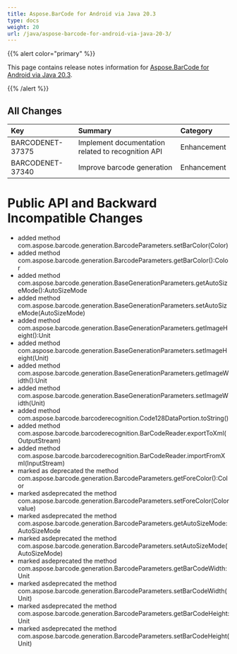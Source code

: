 ```yaml
---
title: Aspose.BarCode for Android via Java 20.3
type: docs
weight: 20
url: /java/aspose-barcode-for-android-via-java-20-3/
---
```


{{% alert color="primary" %}} 

This page contains release notes information for [Aspose.BarCode for Android via Java 20.3](https://downloads.aspose.com/barcode/androidjava/new-releases/aspose.barcode-for-android-via-java-20.3/).

{{% /alert %}} 
## **All Changes**

|**Key**|**Summary**|**Category**|
| :- | :- | :- |
|BARCODENET-37375|Implement documentation related to recognition API  |Enhancement|
|BARCODENET-37340|Improve barcode generation|Enhancement|
# **Public API and Backward Incompatible Changes**
- added method com.aspose.barcode.generation.BarcodeParameters.setBarColor(Color)
- added method com.aspose.barcode.generation.BarcodeParameters.getBarColor():Color
- added method com.aspose.barcode.generation.BaseGenerationParameters.getAutoSizeMode():AutoSizeMode
- added method com.aspose.barcode.generation.BaseGenerationParameters.setAutoSizeMode(AutoSizeMode)
- added method com.aspose.barcode.generation.BaseGenerationParameters.getImageHeight():Unit
- added method  com.aspose.barcode.generation.BaseGenerationParameters.setImageHeight(Unit)
- added method  com.aspose.barcode.generation.BaseGenerationParameters.getImageWidth():Unit
- added method  com.aspose.barcode.generation.BaseGenerationParameters.setImageWidth(Unit)
- added method com.aspose.barcode.barcoderecognition.Code128DataPortion.toString()
- added method com.aspose.barcode.barcoderecognition.BarCodeReader.exportToXml(OutputStream)
- added method com.aspose.barcode.barcoderecognition.BarCodeReader.importFromXml(InputStream)
- marked as deprecated the method com.aspose.barcode.generation.BarcodeParameters.getForeColor():Color
- marked asdeprecated the method com.aspose.barcode.generation.BarcodeParameters.setForeColor(Color value)
- marked asdeprecated the method com.aspose.barcode.generation.BarcodeParameters.getAutoSizeMode:AutoSizeMode
- marked asdeprecated the method com.aspose.barcode.generation.BarcodeParameters.setAutoSizeMode(AutoSizeMode)
- marked asdeprecated the method com.aspose.barcode.generation.BarcodeParameters.getBarCodeWidth:Unit
- marked asdeprecated the method com.aspose.barcode.generation.BarcodeParameters.setBarCodeWidth(Unit)
- marked asdeprecated the method com.aspose.barcode.generation.BarcodeParameters.getBarCodeHeight:Unit
- marked asdeprecated the method com.aspose.barcode.generation.BarcodeParameters.setBarCodeHeight(Unit)


